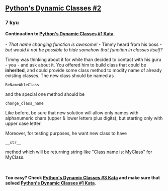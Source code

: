<h2><a href=https://www.codewars.com/kata/55ddcef532f8678af1000006/train/python target="_blank">Python's Dynamic Classes #2</a></h2><h3>7 kyu</h3><p><strong>Continuation to <a href="http://www.codewars.com/kata/pythons-dynamic-classes-number-1" data-turbolinks="false" target="_blank"> Python's Dynamic Classes #1 Kata</a></strong>.<br><br><em>- That name changing function is awesome!</em> - Timmy heard from his boss - <em> but would it not be possible to hide somehow that function in classes itself?</em></p><p>Timmy was thinking about it for while than decided to contact with his guru - you - and ask about it. You offered him to build class that could be <strong>inherited</strong>, and could provide some class method to modify name of already existing classes. The new class should be named as</p><pre><code class="language-python"><span class="cm-variable">ReNameAbleClass</span></code></pre><p>and the special one method should be </p><pre><code class="language-python"><span class="cm-variable">change_class_name</span></code></pre><p>Like before, be sure that new solution will allow only names with alphanumeric chars (upper &amp; lower letters plus digits), but starting only with upper case letter. </p><p>Moreover, for testing purposes, he want new class to have </p><pre><code class="language-python"><span class="cm-variable">__str__</span></code></pre><p>method which will be returning string like "Class name is: MyClass" for MyClass.</p><p><br><br><strong>Too easy? Check <a href="http://www.codewars.com/kata/pythons-dynamic-classes-number-3" data-turbolinks="false" target="_blank"> Python's Dynamic Classes #3 Kata</a> and make sure that solved <a href="http://www.codewars.com/kata/pythons-dynamic-classes-number-1" data-turbolinks="false" target="_blank"> Python's Dynamic Classes #1 Kata</a></strong>.</p>